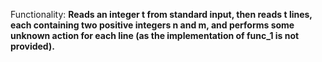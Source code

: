 Functionality: **Reads an integer t from standard input, then reads t lines, each containing two positive integers n and m, and performs some unknown action for each line (as the implementation of func_1 is not provided).**